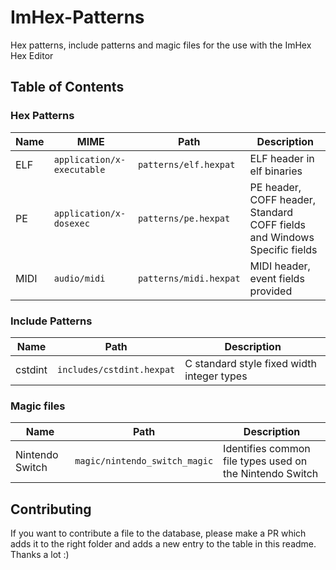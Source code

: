 # ImHex-Patterns

Hex patterns, include patterns and magic files for the use with the ImHex Hex Editor

## Table of Contents

### Hex Patterns

| Name | MIME | Path | Description |
|------|------|------|-------------|
| ELF  | `application/x-executable` | `patterns/elf.hexpat` | ELF header in elf binaries |
| PE   | `application/x-dosexec` | `patterns/pe.hexpat` | PE header, COFF header, Standard COFF fields and Windows Specific fields |
| MIDI | `audio/midi` | `patterns/midi.hexpat` | MIDI header, event fields provided |

### Include Patterns

| Name | Path | Description |
|------|------|-------------|
| cstdint | `includes/cstdint.hexpat` | C standard style fixed width integer types |

### Magic files

| Name | Path | Description |
|------|------|-------------|
| Nintendo Switch | `magic/nintendo_switch_magic` | Identifies common file types used on the Nintendo Switch |

## Contributing

If you want to contribute a file to the database, please make a PR which adds it to the right folder and adds a new entry to the table in this readme. Thanks a lot :)

